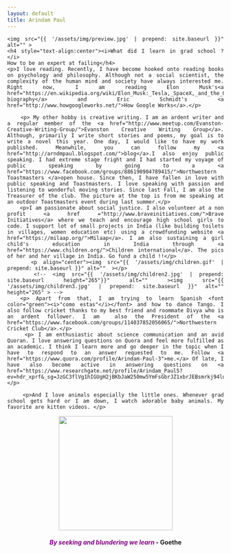 ```yaml
---
layout: default
title: Arindam Paul
---
```


<div class="home" align="justify">
	<!-- <h1 class="pageTitle">About Me</h1> -->

	<img src="{{ '/assets/img/preview.jpg' | prepend: site.baseurl }}" alt="" >
	<h4 style="text-align:center"><i>What did I learn in grad school ? </i>  
	How to be an expert at failing</h4>
	<p>I love reading. Recently, I have become hooked onto reading books on psychology and philosophy. Although not a social scientist, the complexity of the human mind and society have always interested me. Right now, I am reading Elon Musk's<a href="https://en.wikipedia.org/wiki/Elon_Musk:_Tesla,_SpaceX,_and_the_Quest_for_a_Fantastic_Future"> biography</a> and Eric Schmidt's <a href="http://www.howgoogleworks.net/">How Google Works</a>.</p>

		<p> My other hobby is creative writing. I am an ardent writer and a regular member of the <a href="http://www.meetup.com/Evanston-Creative-Writing-Group/">Evanston Creative Writing Group</a>. Although, primarily I write short stories and poems, my goal is to write a novel this year. One day, I would like to have my work published. Meanwhile, you can follow my <a href="http://arndmpaul.blogspot.com/">blog</a>.I also enjoy public speaking. I had extreme stage fright and I had started my voyage of public speaking by going to a <a href="https://www.facebook.com/groups/886190904789415/">Northwestern Toastmasters </a>open house. Since then, I have fallen in love with public speaking and Toastmasters. I love speaking with passion and listening to wonderful moving stories. Since last Fall, I am also the Treasurer of the club. The picture at the top is from me speaking at an outdoor Toastmasters event during last summer.</p>
		<p>I am passionate about social justice. I also volunteer at a non profit <a href ="http://www.braveinitiatives.com/">Brave Initiatives</a> where we teach and encourage high school girls to code. I support lot of small projects in India (like building toilets in villages, women education etc) using a crowdfunding website <a href="https://milaap.org/">Milaap</a>. I am also sustaining a girl child's education in India through <a href="https://www.children.org/">Children international</a>. The pics of her and her village in India. Go fund a child !!</p>
		<p align="center"><img src="{{ '/assets/img/children.gif' | prepend: site.baseurl }}" alt=""  ></p>
		<!-- <img src="{{ '/assets/img/children2.jpg' | prepend: site.baseurl height="265"}}" alt="" ><img src="{{ '/assets/img/children3.jpg' | prepend: site.baseurl }}" alt="" height="265" > -->
	  <p> Apart from that, I am trying to learn Spanish <font color="green"><i>"como estas"</i></font> and how to dance Tango. I also follow cricket thanks to my best friend and roommate Divya who is an ardent follower. I am  also the President of the <a href="https://www.facebook.com/groups/114037852056065/">Northwestern Cricket Club</a>.</p>
		<p> I am enthusiastic about science communication and an avid Quoran. I love answering questions on Quora and feel more fulfilled as an academic. I think I learn more and go deeper in the topic when I have to respond to an answer requested to me. Follow <a href="https://www.quora.com/profile/Arindam-Paul-3">me.</a> Of late, I have also become active in answering questions on <a href="https://www.researchgate.net/profile/Arindam_Paul5?ev=hdr_xprf&_sg=JzGC3flVg1hIGUgH2jBKbJaW250mw5YmFsGbrJZ1xbrJEBsmrkj94lqNa0IVtRbq">ResearchGate</a>.</p>

		<p>And I love animals especially the little ones. Whenever grad school gets hard or I am down, I watch adorable baby animals. My favorite are kitten videos. </p>
<p align ="center"><img src="{{ '/assets/img/kitten.gif' | prepend: site.baseurl }}" alt="" height="265" ></p>

</div>
<h4 style="text-align:center"><font color="purple" ><i>By seeking and blundering we learn  </i></font>- Goethe</h4>
